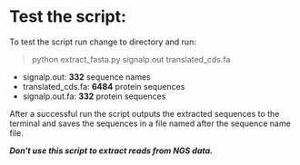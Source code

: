 # Test the script:
To test the script run change to directory and run:

> python extract_fasta.py signalp.out translated_cds.fa

  * signalp.out:              **332** sequence names
  * translated_cds.fa:        **6484** protein sequences 
  * signalp.out.fa:           **332** protein sequences

After a successful run the script outputs the extracted sequences to the terminal and saves the sequences in a file named after the sequence name file.

***Don't use this script to extract reads from NGS data.***
